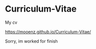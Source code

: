 # Curriculum-Vitae
My cv 


https://mooenz.github.io/Curriculum-Vitae/

Sorry, im worked for finish

